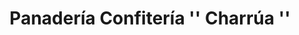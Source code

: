 ---
title: "Panadería Confitería '' Charrúa ''"
url: /caba/panaderia-confiteria-charrua/
shop: panadería
---